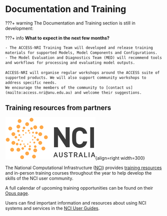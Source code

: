 # Documentation and Training

???+ warning
    The Documentation and Training section is still in development:

???+ info
    **What to expect in the next few months?**

    - The ACCESS-NRI Training Team will developed and release training materials for supported Models, Model Components and Configurations.
    - The Model Evaluation and Diagnostics Team (MED) will recommend tools and workflows for processing and evaluating model outputs.

    ACCESS-NRI will organise regular workshops around the ACCESS suite of supported products. We will also support community workshops to address specific needs. 
    We encourage the members of the community to [contact us](mailto:access.nri@anu.edu.au) and welcome their suggestions. 

## Training resources from partners

<div class="result" markdown>

![NCI Logo](../assets/nci_logo_color.svg){align=right width=300}

The National Computational Infrastructure ([NCI][nci-web]) provides [training resources][nci-training] and in-person training courses throughout the year to help develop the skills of the NCI user community.  

</div>

A full calendar of upcoming training opportunities can be found on their [Opus page][opus-web].

Users can find important information and resources about using NCI systems and services in the [NCI User Guides][nci-user-guides].

[nci-web]: https://www.nci.org.au
[nci-training]: https://www.nci.org.au/users/user-training
[opus-web]: https://opus.nci.org.au/display/Help/NCI+Training+and+Educational+Events
[nci-user-guides]: https://opus.nci.org.au/
